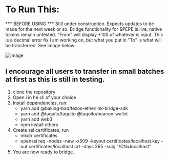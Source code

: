 # To Run This:
*** BEFORE USING *** 
Still under construction. Expects updates to be made for the next week or so.
Bridge functionality for $PEPE is live, native tokens remain untested. "From" will display *100 of whatever is input. 
This is a decimal error fix I am working on, but what you put in "To" is what will be transferred. See image below: 


![image](https://github.com/user-attachments/assets/33551bac-9a1e-4938-899a-a755a7d45e79)

I encourage all users to transfer in small batches at first as this is still in testing.
  -
1. clone the repository
2. Open i in he cli of your choice
3. Install dependencies, run:
      - yarn add @baking-bad/tezos-etherlink-bridge-sdk
      - yarn add @taquito/taquito @taquito/beacon-wallet
      - yarn add web3
      - npm install ethers
4. Create ssl certificates, run
     - mkdir certificates
    - openssl req -nodes -new -x509 -keyout certificates/localhost.key -out certificates/localhost.crt -days 365 -subj "/CN=localhost"
5. You are now ready to bridge. 

